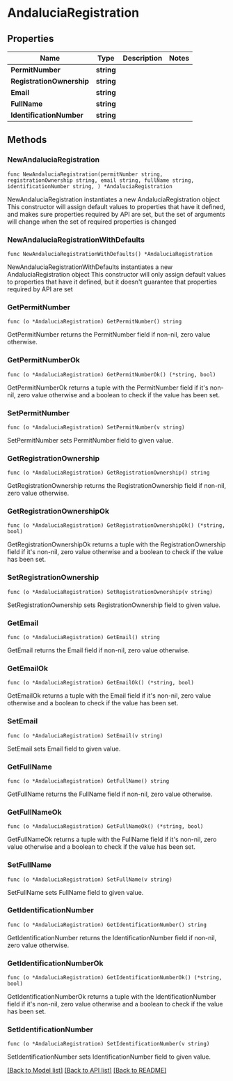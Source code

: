 # AndaluciaRegistration

## Properties

Name | Type | Description | Notes
------------ | ------------- | ------------- | -------------
**PermitNumber** | **string** |  | 
**RegistrationOwnership** | **string** |  | 
**Email** | **string** |  | 
**FullName** | **string** |  | 
**IdentificationNumber** | **string** |  | 

## Methods

### NewAndaluciaRegistration

`func NewAndaluciaRegistration(permitNumber string, registrationOwnership string, email string, fullName string, identificationNumber string, ) *AndaluciaRegistration`

NewAndaluciaRegistration instantiates a new AndaluciaRegistration object
This constructor will assign default values to properties that have it defined,
and makes sure properties required by API are set, but the set of arguments
will change when the set of required properties is changed

### NewAndaluciaRegistrationWithDefaults

`func NewAndaluciaRegistrationWithDefaults() *AndaluciaRegistration`

NewAndaluciaRegistrationWithDefaults instantiates a new AndaluciaRegistration object
This constructor will only assign default values to properties that have it defined,
but it doesn't guarantee that properties required by API are set

### GetPermitNumber

`func (o *AndaluciaRegistration) GetPermitNumber() string`

GetPermitNumber returns the PermitNumber field if non-nil, zero value otherwise.

### GetPermitNumberOk

`func (o *AndaluciaRegistration) GetPermitNumberOk() (*string, bool)`

GetPermitNumberOk returns a tuple with the PermitNumber field if it's non-nil, zero value otherwise
and a boolean to check if the value has been set.

### SetPermitNumber

`func (o *AndaluciaRegistration) SetPermitNumber(v string)`

SetPermitNumber sets PermitNumber field to given value.


### GetRegistrationOwnership

`func (o *AndaluciaRegistration) GetRegistrationOwnership() string`

GetRegistrationOwnership returns the RegistrationOwnership field if non-nil, zero value otherwise.

### GetRegistrationOwnershipOk

`func (o *AndaluciaRegistration) GetRegistrationOwnershipOk() (*string, bool)`

GetRegistrationOwnershipOk returns a tuple with the RegistrationOwnership field if it's non-nil, zero value otherwise
and a boolean to check if the value has been set.

### SetRegistrationOwnership

`func (o *AndaluciaRegistration) SetRegistrationOwnership(v string)`

SetRegistrationOwnership sets RegistrationOwnership field to given value.


### GetEmail

`func (o *AndaluciaRegistration) GetEmail() string`

GetEmail returns the Email field if non-nil, zero value otherwise.

### GetEmailOk

`func (o *AndaluciaRegistration) GetEmailOk() (*string, bool)`

GetEmailOk returns a tuple with the Email field if it's non-nil, zero value otherwise
and a boolean to check if the value has been set.

### SetEmail

`func (o *AndaluciaRegistration) SetEmail(v string)`

SetEmail sets Email field to given value.


### GetFullName

`func (o *AndaluciaRegistration) GetFullName() string`

GetFullName returns the FullName field if non-nil, zero value otherwise.

### GetFullNameOk

`func (o *AndaluciaRegistration) GetFullNameOk() (*string, bool)`

GetFullNameOk returns a tuple with the FullName field if it's non-nil, zero value otherwise
and a boolean to check if the value has been set.

### SetFullName

`func (o *AndaluciaRegistration) SetFullName(v string)`

SetFullName sets FullName field to given value.


### GetIdentificationNumber

`func (o *AndaluciaRegistration) GetIdentificationNumber() string`

GetIdentificationNumber returns the IdentificationNumber field if non-nil, zero value otherwise.

### GetIdentificationNumberOk

`func (o *AndaluciaRegistration) GetIdentificationNumberOk() (*string, bool)`

GetIdentificationNumberOk returns a tuple with the IdentificationNumber field if it's non-nil, zero value otherwise
and a boolean to check if the value has been set.

### SetIdentificationNumber

`func (o *AndaluciaRegistration) SetIdentificationNumber(v string)`

SetIdentificationNumber sets IdentificationNumber field to given value.



[[Back to Model list]](../README.md#documentation-for-models) [[Back to API list]](../README.md#documentation-for-api-endpoints) [[Back to README]](../README.md)


